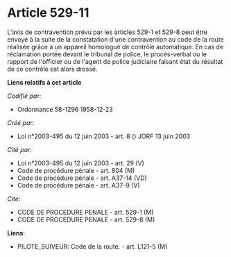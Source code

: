 # Article 529-11

L'avis de contravention prévu par les articles 529-1 et 529-8 peut être envoyé à la suite de la constatation d'une
contravention au code de la route réalisée grâce à un appareil homologué de contrôle automatique. En cas de réclamation
portée devant le tribunal de police, le procès-verbal ou le rapport de l'officier ou de l'agent de police judiciaire faisant
état du résultat de ce contrôle est alors dressé.

**Liens relatifs à cet article**

_Codifié par_:

  - Ordonnance 58-1296 1958-12-23

_Créé par_:

  - Loi n°2003-495 du 12 juin 2003 - art. 8 () JORF 13 juin 2003

_Cité par_:

  - Loi n°2003-495 du 12 juin 2003 - art. 29 (V)
  - Code de procédure pénale - art. 804 (M)
  - Code de procédure pénale - art. A37-14 (VD)
  - Code de procédure pénale - art. A37-9 (V)

_Cite_:

  - CODE DE PROCEDURE PENALE - art. 529-1 (M)
  - CODE DE PROCEDURE PENALE - art. 529-8 (M)

**Liens**:

  - PILOTE_SUIVEUR: Code de la route. - art. L121-5 (M)
